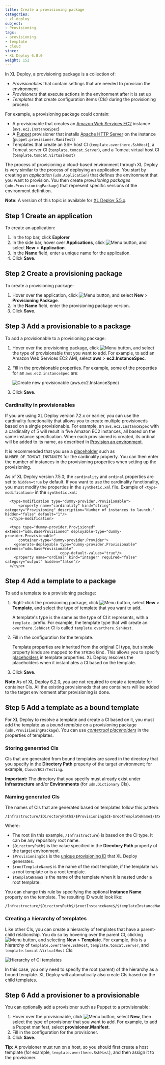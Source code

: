 ```yaml
---
title: Create a provisioning package
categories:
- xl-deploy
subject:
- Provisioning
tags:
- provisioning
- template
- cloud
since:
- XL Deploy 6.0.0
weight: 152
---
```


In XL Deploy, a provisioning package is a collection of:

* _Provisionables_ that contain settings that are needed to provision the environment
* _Provisioners_ that execute actions in the environment after it is set up
* _Templates_ that create configuration items (CIs) during the provisioning process

For example, a provisioning package could contain:

* A provisionable that creates an [Amazon Web Services EC2](https://aws.amazon.com/ec2/) instance (`aws.ec2.InstanceSpec`)
* A [Puppet](https://puppet.com/) provisioner that installs [Apache HTTP Server](https://httpd.apache.org/) on the instance (`puppet.provisioner.Manifest`)
* Templates that create an SSH host CI (`template.overthere.SshHost`), a Tomcat server CI (`template.tomcat.Server`), and a Tomcat virtual host CI (`template.tomcat.VirtualHost`)

The process of provisioning a cloud-based environment through XL Deploy is very similar to the process of deploying an application. You start by creating an _application_ (`udm.Application`) that defines the environment that you want to provision. You then create _provisioning packages_ (`udm.ProvisioningPackage`) that represent specific versions of the environment definition.

**Note:** A version of this topic is available for [XL Deploy 5.5.x](/xl-deploy/5.5.x/create-a-provisioning-package-5.5.html).

## Step 1 Create an application

To create an application:

1. In the top bar, click **Explorer**
1. In the side bar, hover over **Applications**, click ![Menu button](/images/menu_three_dots.png), and select **New** > **Application**.
1. In the **Name** field, enter a unique name for the application.
1. Click **Save**.

## Step 2 Create a provisioning package

To create a provisioning package:

1. Hover over the application, click ![Menu button](/images/menu_three_dots.png), and select **New** > **Provisioning Package**.
1. In the **Name** field, enter the provisioning package version.
1. Click **Save**.

## Step 3 Add a provisionable to a package

To add a provisionable to a provisioning package:

1. Hover over the provisioning package, click ![Menu button](/images/menu_three_dots.png), and select the type of provisionable that you want to add. For example, to add an Amazon Web Services EC2 AMI, select **aws** > **ec2.InstanceSpec**.
1. Fill in the provisionable properties. For example, some of the properties for an `aws.ec2.instanceSpec` are:

    ![Create new provisionable (aws.ec2.InstanceSpec)](images/provisioning-create-new-provisionable-new-ui.png)

1. Click **Save**.

### Cardinality in provisionables

If you are using XL Deploy version 7.2.x or earlier, you can use the cardinality functionality that allows you to create multiple provisioneds based on a single provisionable. For example, an `aws.ec2.InstanceSpec` with a cardinality of 5 will result in five Amazon EC2 instances, all based on the same instance specification. When each provisioned is created, its ordinal will be added to its name, as described in [Provision an environment](/xl-deploy/how-to/provision-an-environment.html#the-unique-provisioning-id).

It is recommended that you use a [placeholder](/xl-deploy/how-to/using-placeholders-in-xl-deploy.html) such as `NUMBER_OF_TOMCAT_INSTANCES` for the cardinality property. You can then enter the number of instances in the provisioning properties when setting up the provisioning.

As of XL Deploy version 7.5.0, the `cardinality` and `ordinal` properties are set to `hidden=true` by default. If you want to use the cardinality functionality, you must modify the properties in the `synthetic.xml` file. Example of `<type-modification>` in the `synthetic.xml`:

      <type-modification type="dummy-provider.Provisionable">
          <property name="cardinality" kind="string" category="Provisioning" description="Number of instances to launch." hidden="false" default="1"/>
      </type-modification>

      <type type="dummy-provider.Provisioned" extends="udm.BaseProvisioned" deployable-type="dummy-provider.Provisionable"
          container-type="dummy-provider.Provider">
        <generate-deployable type="dummy-provider.Provisionable" extends="udm.BaseProvisionable"
                             copy-default-values="true"/>
        <property name="ordinal" kind="integer" required="false" category="output" hidden="false"/>
      </type>

## Step 4 Add a template to a package

To add a template to a provisioning package:

1. Right-click the provisioning package, click ![Menu button](/images/menu_three_dots.png), select **New** > **Template**, and select the type of template that you want to add.

    A template's type is the same as the type of CI it represents, with a `template.` prefix. For example, the template type that will create an `overthere.SshHost` CI is called `template.overthere.SshHost`.

1. Fill in the configuration for the template.

    Template properties are inherited from the original CI type, but simple property kinds are mapped to the `STRING` kind. This allows you to specify [placeholders](/xl-deploy/how-to/using-placeholders-with-provisioning.html) in template properties. XL Deploy resolves the placeholders when it instantiates a CI based on the template.

1. Click **Save**.

**Note** As of XL Deploy 6.2.0, you are not required to create a template for container CIs. All the existing provisioneds that are containers will be added to the target environment after provisioning is done.  

## Step 5 Add a template as a bound template

For XL Deploy to resolve a template and create a CI based on it, you must add the template as a *bound template* on a provisioning package (`udm.ProvisioningPackage`). You can use [*contextual placeholders*](/xl-deploy/how-to/use-provisioning-outputs.html) in the properties of templates.

### Storing generated CIs

CIs that are generated from bound templates are saved in the directory that you specify in the **Directory Path** property of the target environment; for example, `Cloud/EC2/Testing`.

**Important:** The directory that you specify must already exist under **Infrastructure** and/or **Environments** (for `udm.Dictionary` CIs).

### Naming generated CIs

The names of CIs that are generated based on templates follow this pattern:

    /Infrastructure/$DirectoryPath$/$ProvisioningId$-$rootTemplateName$/$templateName$

Where:

* The root (in this example, `/Infrastructure`) is based on the CI type. It can be any repository root name.
* `$DirectoryPath$` is the value specified in the **Directory Path** property of the target environment.
* `$ProvisioningId$` is the [unique provisioning ID](/xl-deploy/how-to/provision-an-environment.html#the-unique-provisioning-id) that XL Deploy generates.
* `$rootTemplateName$` is the name of the root template, if the template has a root template or is a root template.
* `$templateName$` is the name of the template when it is nested under a root template.

You can change this rule by specifying the optional **Instance Name** property on the template. The resulting ID would look like:

    /Infrastructure/$DirectoryPath$/$rootInstanceName$/$templateInstanceName$

### Creating a hierarchy of templates

Like other CIs, you can create a hierarchy of templates that have a parent-child relationship. You do so by hovering over the parent CI, clicking ![Menu button](/images/menu_three_dots.png), and selecting **New** > **Template**. For example, this is a hierarchy of `template.overthere.SshHost`, `template.tomcat.Server`, and `template.tomcat.VirtualHost` CIs:

![Hierarchy of CI templates](images/provisioning-template-hierarchy.png)

In this case, you only need to specify the root (parent) of the hierarchy as a bound template. XL Deploy will automatically also create CIs based on the child templates.

## Step 6 Add a provisioner to a provisionable

You can optionally add a provisioner such as Puppet to a provisionable:

1. Hover over the provisionable, click ![Menu button](/images/menu_three_dots.png), select **New**, then select the type of provisioner that you want to add. For example, to add a Puppet manifest, select **provisioner.Manifest**.
1. Fill in the configuration for the provisioner.
1. Click **Save**.

**Tip:** A provisioner must run on a host, so you should first create a host template (for example, `template.overthere.SshHost`), and then assign it to the provisioner.
